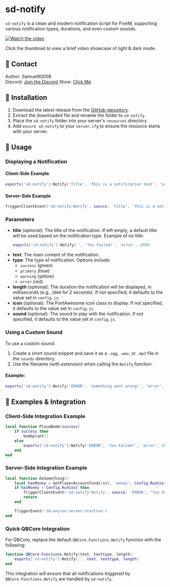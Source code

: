 # sd-notify

`sd-notify` is a clean and modern notification script for FiveM, supporting various notification types, durations, and even custom sounds.

[![Watch the video](https://i.ibb.co/7pN29Lg/samuel-dev-notify-thumbnail-1.png)](https://www.youtube.com/watch?v=i_X3veXnS9g)

Click the thumbnail to view a brief video showcase of light & dark mode.

## 🔔 Contact
Author: Samuel#0008  
Discord: [Join the Discord](https://discord.gg/samueldev)
Store: [Click Me](https://fivem.samueldev.shop)

## 💾 Installation
1. Download the latest release from the [GitHub repository](https://github.com/Samuels-Development/sd-notify/releases).
2. Extract the downloaded file and rename the folder to `sd-notify`.
3. Place the `sd-notify` folder into your server's `resources` directory.
4. Add `ensure sd-notify` to your `server.cfg` to ensure the resource starts with your server.

## 📖 Usage

### Displaying a Notification

#### Client-Side Example
```lua
exports['sd-notify']:Notify('Title', 'This is a notification text', 'success', 3000, 'fa-solid fa-check-circle', 'notification_sound.ogg')
```

#### Server-Side Example
```lua
TriggerClientEvent('sd-notify:Notify', source, 'Title', 'This is a notification text', 'error', 5000, 'fa-solid fa-exclamation-circle', 'error_sound.ogg')
```

### Parameters
- **title** (optional): The title of the notification. If left empty, a default title will be used based on the notification type. Example of no title:
  ```lua
  exports['sd-notify']:Notify('', 'You Failed!', 'error', 2000)
  ```
- **text**: The main content of the notification.
- **type**: The type of notification. Options include:
  - `success` (green)
  - `primary` (blue)
  - `warning` (yellow)
  - `error` (red)
- **length** (optional): The duration the notification will be displayed, in milliseconds (e.g., `2000` for 2 seconds). If not specified, it defaults to the value set in `config.js`.
- **icon** (optional): The FontAwesome icon class to display. If not specified, it defaults to the value set in `config.js`.
- **sound** (optional): The sound to play with the notification. If not specified, it defaults to the value set in `config.js`.

### Using a Custom Sound
To use a custom sound:
1. Create a short sound snippet and save it as a `.ogg`, `.wav`, or `.mp3` file in the `sounds` directory.
2. Use the filename (with extension) when calling the `Notify` function.

#### Example:
```lua
exports['sd-notify']:Notify('ERROR', 'Something went wrong!', 'error', 5000, 'fa-solid fa-bomb', 'custom_error_sound.ogg')
```

## 📁 Examples & Integration

### Client-Side Integration Example
```lua
local function PlaceBomb(success)
    if success then
        bombplant()
    else
        exports['sd-notify']:Notify('ERROR', 'You Failed!', 'error', 5000)
    end
end
```

### Server-Side Integration Example
```lua
local function DoSomething()
    local hasMoney = GetPlayerAccountFunds(src, 'money', Config.RunCost)
    if hasMoney < Config.RunCost then
        TriggerClientEvent('sd-notify:Notify', source, 'ERROR', "You don't have enough cash!", 'error', 5000)
        return
    end

    TriggerEvent('sd-oxyrun:server:startrun')
end
```

### Quick QBCore Integration
For QBCore, replace the default `QBCore.Functions.Notify` function with the following:

```lua
function QBCore.Functions.Notify(text, texttype, length)
    exports['sd-notify']:Notify('', text, texttype, length)
end
```

This integration will ensure that all notifications triggered by `QBCore.Functions.Notify` are handled by `sd-notify`.
